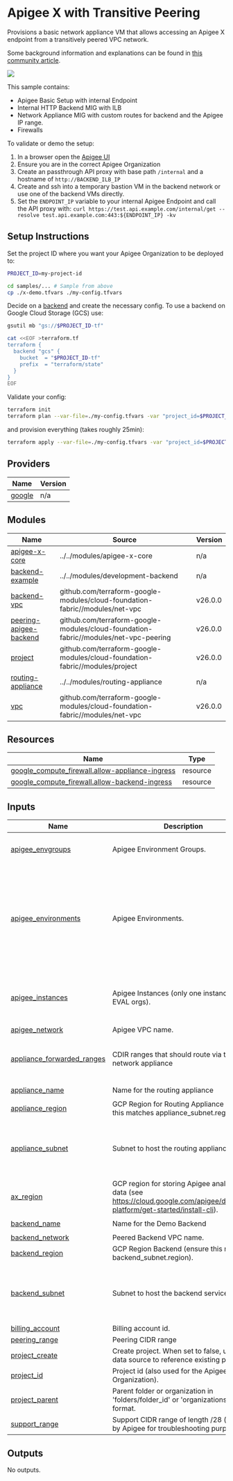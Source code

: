 # Apigee X with Transitive Peering

Provisions a basic network appliance VM that allows accessing an Apigee X endpoint from a transitively peered VPC network.

Some background information and explanations can be found in [this community article](https://www.googlecloudcommunity.com/gc/Cloud-Product-Articles/Using-network-appliances-to-overcome-the-transitive-VPC-peering/ta-p/76070).

![](https://lh6.googleusercontent.com/28BZv53VXefXr9h6czW8deUqTSym5sFWgyGEwCm5QzcYjOOvcUKlr8N5zs6CRBYlQiHP63_r-wXOsvoM7M7MAYUsuAR0KCQuBgB8ZEDzxghoTt5oHP0BFKeBgzXad2DCx-ikxIezAjPxKWFvn2NzQ0cNBbcqgSIQ8Yk4OaDnRsVLzpKc)

This sample contains:
* Apigee Basic Setup with internal Endpoint
* Internal HTTP Backend MIG with ILB
* Network Appliance MIG with custom routes for backend and the Apigee IP range.
* Firewalls

To validate or demo the setup:
1. In a browser open the [Apigee UI](https://apigee.google.com)
1. Ensure you are in the correct Apigee Organization
1. Create an passthrough API proxy with base path `/internal` and a hostname of `http://BACKEND_ILB_IP`
1. Create and ssh into a temporary bastion VM in the backend network or use one of the backend VMs directly.
1. Set the `ENDPOINT_IP` variable to your internal Apigee Endpoint and call the API proxy with: `curl https://test.api.example.com/internal/get --resolve test.api.example.com:443:${ENDPOINT_IP} -kv`

<!-- BEGIN_SAMPLES_DEFAULT_SETUP_INSTRUCTIONS -->
## Setup Instructions

Set the project ID where you want your Apigee Organization to be deployed to:

```sh
PROJECT_ID=my-project-id
```

```sh
cd samples/... # Sample from above
cp ./x-demo.tfvars ./my-config.tfvars
```

Decide on a [backend](https://www.terraform.io/language/settings/backends) and create the necessary config. To use a backend on Google Cloud Storage (GCS) use:

```sh
gsutil mb "gs://$PROJECT_ID-tf"

cat <<EOF >terraform.tf
terraform {
  backend "gcs" {
    bucket  = "$PROJECT_ID-tf"
    prefix  = "terraform/state"
  }
}
EOF
```

Validate your config:

```sh
terraform init
terraform plan --var-file=./my-config.tfvars -var "project_id=$PROJECT_ID"
```

and provision everything (takes roughly 25min):

```sh
terraform apply --var-file=./my-config.tfvars -var "project_id=$PROJECT_ID"
```
<!-- END_SAMPLES_DEFAULT_SETUP_INSTRUCTIONS -->

<!-- BEGIN_TF_DOCS -->
## Providers

| Name | Version |
|------|---------|
| <a name="provider_google"></a> [google](#provider\_google) | n/a |

## Modules

| Name | Source | Version |
|------|--------|---------|
| <a name="module_apigee-x-core"></a> [apigee-x-core](#module\_apigee-x-core) | ../../modules/apigee-x-core | n/a |
| <a name="module_backend-example"></a> [backend-example](#module\_backend-example) | ../../modules/development-backend | n/a |
| <a name="module_backend-vpc"></a> [backend-vpc](#module\_backend-vpc) | github.com/terraform-google-modules/cloud-foundation-fabric//modules/net-vpc | v26.0.0 |
| <a name="module_peering-apigee-backend"></a> [peering-apigee-backend](#module\_peering-apigee-backend) | github.com/terraform-google-modules/cloud-foundation-fabric//modules/net-vpc-peering | v26.0.0 |
| <a name="module_project"></a> [project](#module\_project) | github.com/terraform-google-modules/cloud-foundation-fabric//modules/project | v26.0.0 |
| <a name="module_routing-appliance"></a> [routing-appliance](#module\_routing-appliance) | ../../modules/routing-appliance | n/a |
| <a name="module_vpc"></a> [vpc](#module\_vpc) | github.com/terraform-google-modules/cloud-foundation-fabric//modules/net-vpc | v26.0.0 |

## Resources

| Name | Type |
|------|------|
| [google_compute_firewall.allow-appliance-ingress](https://registry.terraform.io/providers/hashicorp/google/latest/docs/resources/compute_firewall) | resource |
| [google_compute_firewall.allow-backend-ingress](https://registry.terraform.io/providers/hashicorp/google/latest/docs/resources/compute_firewall) | resource |

## Inputs

| Name | Description | Type | Default | Required |
|------|-------------|------|---------|:--------:|
| <a name="input_apigee_envgroups"></a> [apigee\_envgroups](#input\_apigee\_envgroups) | Apigee Environment Groups. | <pre>map(object({<br>    hostnames = list(string)<br>  }))</pre> | `null` | no |
| <a name="input_apigee_environments"></a> [apigee\_environments](#input\_apigee\_environments) | Apigee Environments. | <pre>map(object({<br>    display_name = optional(string)<br>    description  = optional(string)<br>    node_config = optional(object({<br>      min_node_count = optional(number)<br>      max_node_count = optional(number)<br>    }))<br>    iam       = optional(map(list(string)))<br>    envgroups = list(string)<br>  }))</pre> | `null` | no |
| <a name="input_apigee_instances"></a> [apigee\_instances](#input\_apigee\_instances) | Apigee Instances (only one instance for EVAL orgs). | <pre>map(object({<br>    region       = string<br>    ip_range     = string<br>    environments = list(string)<br>  }))</pre> | `null` | no |
| <a name="input_apigee_network"></a> [apigee\_network](#input\_apigee\_network) | Apigee VPC name. | `string` | n/a | yes |
| <a name="input_appliance_forwarded_ranges"></a> [appliance\_forwarded\_ranges](#input\_appliance\_forwarded\_ranges) | CDIR ranges that should route via the network appliance | <pre>map(object({<br>    range    = string<br>    priority = number<br>  }))</pre> | `{}` | no |
| <a name="input_appliance_name"></a> [appliance\_name](#input\_appliance\_name) | Name for the routing appliance | `string` | `"routing-appliance"` | no |
| <a name="input_appliance_region"></a> [appliance\_region](#input\_appliance\_region) | GCP Region for Routing Appliance (ensure this matches appliance\_subnet.region). | `string` | n/a | yes |
| <a name="input_appliance_subnet"></a> [appliance\_subnet](#input\_appliance\_subnet) | Subnet to host the routing appliance | <pre>object({<br>    name               = string<br>    ip_cidr_range      = string<br>    region             = string<br>    secondary_ip_range = map(string)<br>  })</pre> | n/a | yes |
| <a name="input_ax_region"></a> [ax\_region](#input\_ax\_region) | GCP region for storing Apigee analytics data (see https://cloud.google.com/apigee/docs/api-platform/get-started/install-cli). | `string` | n/a | yes |
| <a name="input_backend_name"></a> [backend\_name](#input\_backend\_name) | Name for the Demo Backend | `string` | `"demo-backend"` | no |
| <a name="input_backend_network"></a> [backend\_network](#input\_backend\_network) | Peered Backend VPC name. | `string` | n/a | yes |
| <a name="input_backend_region"></a> [backend\_region](#input\_backend\_region) | GCP Region Backend (ensure this matches backend\_subnet.region). | `string` | n/a | yes |
| <a name="input_backend_subnet"></a> [backend\_subnet](#input\_backend\_subnet) | Subnet to host the backend service | <pre>object({<br>    name               = string<br>    ip_cidr_range      = string<br>    region             = string<br>    secondary_ip_range = map(string)<br>  })</pre> | n/a | yes |
| <a name="input_billing_account"></a> [billing\_account](#input\_billing\_account) | Billing account id. | `string` | `null` | no |
| <a name="input_peering_range"></a> [peering\_range](#input\_peering\_range) | Peering CIDR range | `string` | n/a | yes |
| <a name="input_project_create"></a> [project\_create](#input\_project\_create) | Create project. When set to false, uses a data source to reference existing project. | `bool` | `false` | no |
| <a name="input_project_id"></a> [project\_id](#input\_project\_id) | Project id (also used for the Apigee Organization). | `string` | n/a | yes |
| <a name="input_project_parent"></a> [project\_parent](#input\_project\_parent) | Parent folder or organization in 'folders/folder\_id' or 'organizations/org\_id' format. | `string` | `null` | no |
| <a name="input_support_range"></a> [support\_range](#input\_support\_range) | Support CIDR range of length /28 (required by Apigee for troubleshooting purposes). | `string` | n/a | yes |

## Outputs

No outputs.
<!-- END_TF_DOCS -->
